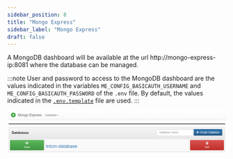 ```yaml
---
sidebar_position: 8
title: "Mongo Express"
sidebar_label: "Mongo Express"
draft: false
---
```


A MongoDB dashboard will be available at the url http://mongo-express-ip:8081 where the database can be managed.

:::note
User and password to access to the MongoDB dashboard are the values indicated in the variables `ME_CONFIG_BASICAUTH_USERNAME` and `ME_CONFIG_BASICAUTH_PASSWORD` of the `.env` file. By default, the values indicated in the [`.env.template`](https://github.com/6G-SANDBOX/TNLCM/blob/main/.env.template) file are used.
:::

![mongoExpress](../../static/img/tnlcm/mongoExpress.png)